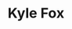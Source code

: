 ---
title: "Kyle Fox"
collection: people
category: former
image: "/images/bio-photo.jpg"
role: "Principal Investigator"
department: "College of Engineering, Electrical Engineering and Computer Science Department, ERAU"
degree: "B.S. - Electrical Engineering"
link: https://www.linkedin.com/in/kylefox123/
---